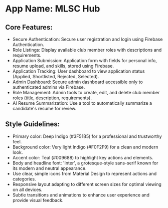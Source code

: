 # **App Name**: MLSC Hub

## Core Features:

- Secure Authentication: Secure user registration and login using Firebase Authentication.
- Role Listings: Display available club member roles with descriptions and requirements.
- Application Submission: Application form with fields for personal info, resume upload, and skills, stored using Firebase.
- Application Tracking: User dashboard to view application status (Applied, Shortlisted, Rejected, Selected).
- Admin Dashboard: Secure admin dashboard accessible only to authenticated admins via Firebase.
- Role Management: Admin tools to create, edit, and delete club member roles (title, description, requirements).
- AI Resume Summarization: Use a tool to automatically summarize a candidate's resume for review.

## Style Guidelines:

- Primary color: Deep Indigo (#3F51B5) for a professional and trustworthy feel.
- Background color: Very light Indigo (#F0F2F9) for a clean and modern look.
- Accent color: Teal (#009688) to highlight key actions and elements.
- Body and headline font: 'Inter', a grotesque-style sans-serif known for its modern and neutral appearance.
- Use clear, simple icons from Material Design to represent actions and categories.
- Responsive layout adapting to different screen sizes for optimal viewing on all devices.
- Subtle transitions and animations to enhance user experience and provide visual feedback.